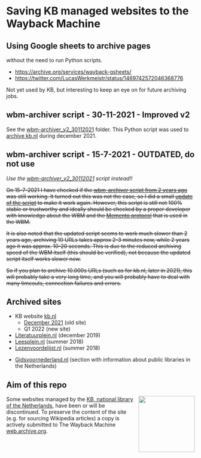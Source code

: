 # Saving KB managed websites to the Wayback Machine

## Using Google sheets to archive pages
without the need to run Python scripts. 
* https://archive.org/services/wayback-gsheets/
* https://twitter.com/LucasWerkmeistr/status/1469742572046368776

Not yet used by KB, but interesting to keep an eye on for future archiving jobs.

## wbm-archiver script - 30-11-2021 - Improved v2 
See the [wbm-archiver_v2_30112021](wbm-archiver_v2_30112021) folder. This Python script was used to [archive kb.nl](kb.nl/24122021) during december 2021.

## wbm-archiver script - 15-7-2021 - OUTDATED, do not use
*Use the [wbm-archiver_v2_30112021](wbm-archiver_v2_30112021) script instead!!* 

<s>On 15-7-2021 I have checked if the [wbm-archiver script from 2 years ago](Literatuurplein/scripts/wbm-archiver/SaveLiteratuurpleinToWaybackMachine.py) was still working. It turned out this was not the case, so I did a small [update of the script](wbm-archiver_15072021/SaveToWaybackMachine.py) to make it work again. However, this script is still not 100% stable or trustworthy and ideally should be checked by a proper developer with knowledge about the WBM and the [Memento protocol](http://mementoweb.org/guide/rfc/) that is used in the WBM. 

It is also noted that the updated script seems to work much slower than 2 years ago, archiving 10 URLs takes approx 2-3 minutes now, while 2 years ago it was approx. 10-20 seconds. This is due to the reduced archiving speed of the WBM itself (this should be verified), not because the updated script itself works slower now. 

So if you plan to archive 10.000s URLs (such as for kb.nl, later in 2021), this will probably take a very long time, and you will probably have to deal with many timeouts, connection failures and errors.</s>

## Archived sites 
* KB website [kb.nl](kb.nl) 
  * [December 2021](kb.nl/24122021) (old site)
  * Q1 2022 (new site)
* [Literatuurplein.nl](Literatuurplein) (december 2019)
* [Leesplein.nl](Leesplein) (summer 2018)
* [Lezenvoordelijst.nl](LezenVoorDeLijst) (summer 2018)
<!--* [Literaireprijzen.nl](https://github.com/ookgezellig/SaveToWaybackMachine/tree/master/LiterairePrijzennl)-->
* [Gidsvoornederland.nl](https://www.gidsvoornederland.nl/werken-met-gids/meerwaarde-voor-bibliotheken/bibliotheken-in-nederland) (section with information about public libraries in the Netherlands)

## Aim of this repo
<image src="https://upload.wikimedia.org/wikipedia/commons/thumb/1/17/Logo_Koninklijke_Bibliotheek_wordmark.svg/150px-Logo_Koninklijke_Bibliotheek_wordmark.svg.png" width="150" align="right"/>

Some websites managed by the [KB, national library of the Netherlands](https://en.wikipedia.org/wiki/Royal_Library_of_the_Netherlands), have been or will be discontinued. To preserve the content of the site (e.g. for sourcing Wikipedia articles) a copy is actively submitted to The Wayback Machine [web.archive.org](https://web.archive.org).
